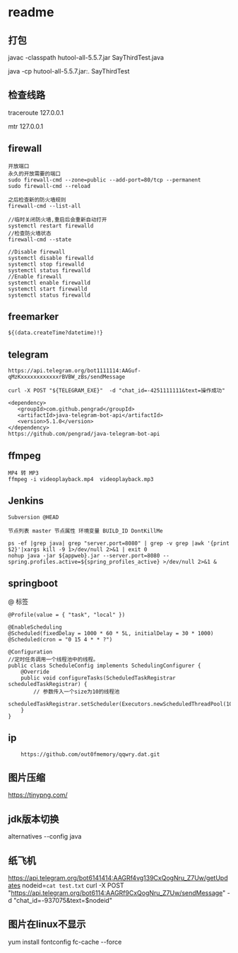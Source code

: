 # readme

## 打包

 javac -classpath hutool-all-5.5.7.jar SayThirdTest.java
 
 java -cp hutool-all-5.5.7.jar:. SayThirdTest
 
## 检查线路

traceroute      127.0.0.1

mtr  127.0.0.1


## firewall
```
开放端口
永久的开放需要的端口
sudo firewall-cmd --zone=public --add-port=80/tcp --permanent
sudo firewall-cmd --reload

之后检查新的防火墙规则
firewall-cmd --list-all

//临时关闭防火墙,重启后会重新自动打开
systemctl restart firewalld
//检查防火墙状态
firewall-cmd --state

//Disable firewall
systemctl disable firewalld
systemctl stop firewalld
systemctl status firewalld
//Enable firewall
systemctl enable firewalld
systemctl start firewalld
systemctl status firewalld
```

## freemarker

```
${(data.createTime?datetime)!}
```

## telegram
```
https://api.telegram.org/bot1111114:AAGuf-qMzKxxxxxxxxxxxxrBVBW_zBs/sendMessage

curl -X POST "${TELEGRAM_EXE}"  -d "chat_id=-4251111111&text=操作成功"

<dependency>
   <groupId>com.github.pengrad</groupId>
   <artifactId>java-telegram-bot-api</artifactId>
   <version>5.1.0</version>
</dependency>
https://github.com/pengrad/java-telegram-bot-api
```

## ffmpeg
```
MP4 转 MP3
ffmpeg -i videoplayback.mp4  videoplayback.mp3
```
## Jenkins

```
Subversion @HEAD

节点列表 master 节点属性 环境变量 BUILD_ID DontKillMe

ps -ef |grep java| grep "server.port=8080" | grep -v grep |awk '{print $2}'|xargs kill -9 1>/dev/null 2>&1 | exit 0
nohup java -jar ${appweb}.jar --server.port=8080 --spring.profiles.active=${spring_profiles_active} >/dev/null 2>&1 &

```
## springboot

@ 标签

```
@Profile(value = { "task", "local" })

@EnableScheduling
@Scheduled(fixedDelay = 1000 * 60 * 5L, initialDelay = 30 * 1000)
@Scheduled(cron = "0 15 4 * * ?")

@Configuration
//定时任务调用一个线程池中的线程。
public class ScheduleConfig implements SchedulingConfigurer {
	@Override
	public void configureTasks(ScheduledTaskRegistrar scheduledTaskRegistrar) {
		// 参数传入一个size为10的线程池
		scheduledTaskRegistrar.setScheduler(Executors.newScheduledThreadPool(10));
	}
}
```


## ip

```
	https://github.com/out0fmemory/qqwry.dat.git
```

## 图片压缩

https://tinypng.com/

## jdk版本切换

alternatives --config java

## 纸飞机

https://api.telegram.org/bot6141414:AAGRf4vg139CxQogNru_Z7Uw/getUpdates
nodeid=`cat test.txt`
curl -X POST "https://api.telegram.org/bot6114:AAGRf9CxQogNru_Z7Uw/sendMessage" -d "chat_id=-937075&text=$nodeid"

## 图片在linux不显示

yum install fontconfig
fc-cache --force

